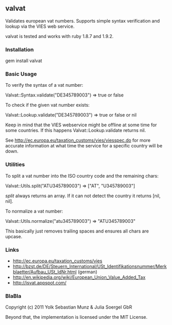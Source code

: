 ## valvat

Validates european vat numbers. Supports simple syntax verification and lookup via the VIES web service.

valvat is tested and works with ruby 1.8.7 and 1.9.2.

### Installation

  gem install valvat

### Basic Usage

To verify the syntax of a vat number:

  Valvat::Syntax.validate("DE345789003")
  => true or false
  
To check if the given vat number exists:

  Valvat::Lookup.validate("DE345789003")
  => true or false or nil
  
Keep in mind that the VIES webservice might be offline at some time for some countries. If this happens Valvat::Lookup.validate returns nil.

See http://ec.europa.eu/taxation_customs/vies/viesspec.do for more accurate information at what time the service for a specific country will be down.

### Utilities

To split a vat number into the ISO country code and the remaining chars:

  Valvat::Utils.split("ATU345789003")
  => ["AT", "U345789003"]
  
_split_ always returns an array. If it can not detect the country it returns [nil, nil].

To normalize a vat number:

  Valvat::Utils.normalize("atu345789003")
  => "ATU345789003"
  
This basically just removes trailing spaces and ensures all chars are upcase.

### Links

* http://ec.europa.eu/taxation_customs/vies
* http://bzst.de/DE/Steuern_International/USt_Identifikationsnummer/Merkblaetter/Aufbau_USt_IdNr.html (german)
* http://en.wikipedia.org/wiki/European_Union_Value_Added_Tax
* http://isvat.appspot.com/

### BlaBla

Copyright (c) 2011 Yolk Sebastian Munz & Julia Soergel GbR

Beyond that, the implementation is licensed under the MIT License.